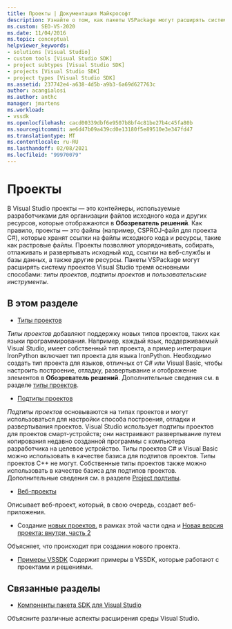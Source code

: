 ```yaml
---
title: Проекты | Документация Майкрософт
description: Узнайте о том, как пакеты VSPackage могут расширять систему проектов Visual Studio, включая типы проектов, подтипы проектов и пользовательские инструменты.
ms.custom: SEO-VS-2020
ms.date: 11/04/2016
ms.topic: conceptual
helpviewer_keywords:
- solutions [Visual Studio]
- custom tools [Visual Studio SDK]
- project subtypes [Visual Studio SDK]
- projects [Visual Studio SDK]
- project types [Visual Studio SDK]
ms.assetid: 237742e4-a638-4d5b-a9b3-6a69d627763c
author: acangialosi
ms.author: anthc
manager: jmartens
ms.workload:
- vssdk
ms.openlocfilehash: cacd00339dbf6e9507b8bf4c81be27b4c45fa80b
ms.sourcegitcommit: ae6d47b09a439cd0e13180f5e89510e3e347fd47
ms.translationtype: MT
ms.contentlocale: ru-RU
ms.lasthandoff: 02/08/2021
ms.locfileid: "99970079"
---
```

# <a name="projects"></a>Проекты
В Visual Studio проекты — это контейнеры, используемые разработчиками для организации файлов исходного кода и других ресурсов, которые отображаются в **Обозреватель решений**. Как правило, проекты — это файлы (например, CSPROJ-файл для проекта C#), которые хранят ссылки на файлы исходного кода и ресурсы, такие как растровые файлы. Проекты позволяют упорядочивать, собирать, отлаживать и развертывать исходный код, ссылки на веб-службы и базы данных, а также другие ресурсы. Пакеты VSPackage могут расширять систему проектов Visual Studio тремя основными способами: *типы проектов*, *подтипы проектов* и *пользовательские инструменты*.

## <a name="in-this-section"></a>В этом разделе
- [Типы проектов](../../extensibility/internals/project-types.md)

 *Типы проектов* добавляют поддержку новых типов проектов, таких как языки программирования. Например, каждый язык, поддерживаемый Visual Studio, имеет собственный тип проекта, а пример интеграции IronPython включает тип проекта для языка IronPython. Необходимо создать тип проекта для языков, отличных от C# или Visual Basic, чтобы настроить построение, отладку, развертывание и отображение элементов в **Обозреватель решений**. Дополнительные сведения см. в разделе [типы проектов](../../extensibility/internals/project-types.md).

- [Подтипы проектов](../../extensibility/internals/project-subtypes.md)

 *Подтипы проектов* основываются на типах проектов и могут использоваться для настройки способа построения, отладки и развертывания проектов. Visual Studio использует подтипы проектов для проектов смарт-устройств; они настраивают развертывание путем копирования недавно созданной программы с компьютера разработчика на целевое устройство. Типы проектов C# и Visual Basic можно использовать в качестве базиса для подтипов проектов. Типы проектов C++ не могут. Собственные типы проектов также можно использовать в качестве базиса для подтипов проектов. Дополнительные сведения см. в разделе [Project подтипы](../../extensibility/internals/project-subtypes.md).

- [Веб-проекты](../../extensibility/internals/web-projects.md)

 Описывает веб-проект, который, в свою очередь, создает веб-приложения.

- Создание [новых проектов.](../../extensibility/internals/new-project-generation-under-the-hood-part-one.md) в рамках этой части одна и [Новая версия проекта: внутри, часть 2](../../extensibility/internals/new-project-generation-under-the-hood-part-two.md)

 Объясняет, что происходит при создании нового проекта.

- [Примеры VSSDK](https://github.com/Microsoft/VSSDK-Extensibility-Samples) Содержит примеры в VSSDK, которые работают с проектами и решениями.

## <a name="related-sections"></a>Связанные разделы
- [Компоненты пакета SDK для Visual Studio](../../extensibility/internals/inside-the-visual-studio-sdk.md)

 Объясните различные аспекты расширения среды Visual Studio.
